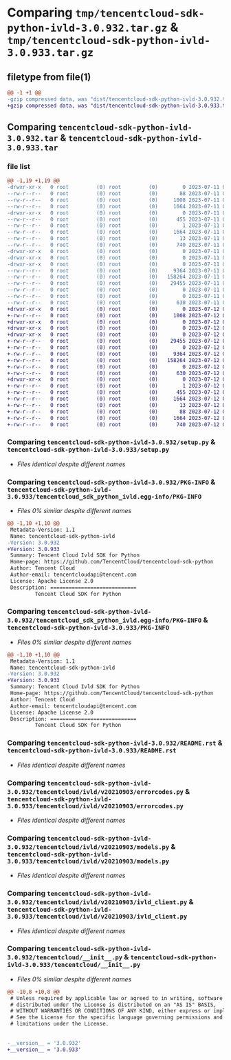 # Comparing `tmp/tencentcloud-sdk-python-ivld-3.0.932.tar.gz` & `tmp/tencentcloud-sdk-python-ivld-3.0.933.tar.gz`

## filetype from file(1)

```diff
@@ -1 +1 @@
-gzip compressed data, was "dist/tencentcloud-sdk-python-ivld-3.0.932.tar", last modified: Tue Jul 11 00:48:22 2023, max compression
+gzip compressed data, was "dist/tencentcloud-sdk-python-ivld-3.0.933.tar", last modified: Wed Jul 12 00:32:34 2023, max compression
```

## Comparing `tencentcloud-sdk-python-ivld-3.0.932.tar` & `tencentcloud-sdk-python-ivld-3.0.933.tar`

### file list

```diff
@@ -1,19 +1,19 @@
-drwxr-xr-x   0 root         (0) root         (0)        0 2023-07-11 00:48:22.000000 tencentcloud-sdk-python-ivld-3.0.932/
--rw-r--r--   0 root         (0) root         (0)       88 2023-07-11 00:48:22.000000 tencentcloud-sdk-python-ivld-3.0.932/setup.cfg
--rw-r--r--   0 root         (0) root         (0)     1008 2023-07-11 00:48:22.000000 tencentcloud-sdk-python-ivld-3.0.932/setup.py
--rw-r--r--   0 root         (0) root         (0)     1664 2023-07-11 00:48:22.000000 tencentcloud-sdk-python-ivld-3.0.932/PKG-INFO
-drwxr-xr-x   0 root         (0) root         (0)        0 2023-07-11 00:48:22.000000 tencentcloud-sdk-python-ivld-3.0.932/tencentcloud_sdk_python_ivld.egg-info/
--rw-r--r--   0 root         (0) root         (0)      455 2023-07-11 00:48:22.000000 tencentcloud-sdk-python-ivld-3.0.932/tencentcloud_sdk_python_ivld.egg-info/SOURCES.txt
--rw-r--r--   0 root         (0) root         (0)        1 2023-07-11 00:48:22.000000 tencentcloud-sdk-python-ivld-3.0.932/tencentcloud_sdk_python_ivld.egg-info/dependency_links.txt
--rw-r--r--   0 root         (0) root         (0)     1664 2023-07-11 00:48:22.000000 tencentcloud-sdk-python-ivld-3.0.932/tencentcloud_sdk_python_ivld.egg-info/PKG-INFO
--rw-r--r--   0 root         (0) root         (0)       13 2023-07-11 00:48:22.000000 tencentcloud-sdk-python-ivld-3.0.932/tencentcloud_sdk_python_ivld.egg-info/top_level.txt
--rw-r--r--   0 root         (0) root         (0)      740 2023-07-11 00:48:22.000000 tencentcloud-sdk-python-ivld-3.0.932/README.rst
-drwxr-xr-x   0 root         (0) root         (0)        0 2023-07-11 00:48:22.000000 tencentcloud-sdk-python-ivld-3.0.932/tencentcloud/
-drwxr-xr-x   0 root         (0) root         (0)        0 2023-07-11 00:48:22.000000 tencentcloud-sdk-python-ivld-3.0.932/tencentcloud/ivld/
-drwxr-xr-x   0 root         (0) root         (0)        0 2023-07-11 00:48:22.000000 tencentcloud-sdk-python-ivld-3.0.932/tencentcloud/ivld/v20210903/
--rw-r--r--   0 root         (0) root         (0)     9364 2023-07-11 00:48:22.000000 tencentcloud-sdk-python-ivld-3.0.932/tencentcloud/ivld/v20210903/errorcodes.py
--rw-r--r--   0 root         (0) root         (0)   158264 2023-07-11 00:48:22.000000 tencentcloud-sdk-python-ivld-3.0.932/tencentcloud/ivld/v20210903/models.py
--rw-r--r--   0 root         (0) root         (0)    29455 2023-07-11 00:48:22.000000 tencentcloud-sdk-python-ivld-3.0.932/tencentcloud/ivld/v20210903/ivld_client.py
--rw-r--r--   0 root         (0) root         (0)        0 2023-07-11 00:48:22.000000 tencentcloud-sdk-python-ivld-3.0.932/tencentcloud/ivld/v20210903/__init__.py
--rw-r--r--   0 root         (0) root         (0)        0 2023-07-11 00:48:22.000000 tencentcloud-sdk-python-ivld-3.0.932/tencentcloud/ivld/__init__.py
--rw-r--r--   0 root         (0) root         (0)      630 2023-07-11 00:48:22.000000 tencentcloud-sdk-python-ivld-3.0.932/tencentcloud/__init__.py
+drwxr-xr-x   0 root         (0) root         (0)        0 2023-07-12 00:32:34.000000 tencentcloud-sdk-python-ivld-3.0.933/
+-rw-r--r--   0 root         (0) root         (0)     1008 2023-07-12 00:32:34.000000 tencentcloud-sdk-python-ivld-3.0.933/setup.py
+drwxr-xr-x   0 root         (0) root         (0)        0 2023-07-12 00:32:34.000000 tencentcloud-sdk-python-ivld-3.0.933/tencentcloud/
+drwxr-xr-x   0 root         (0) root         (0)        0 2023-07-12 00:32:34.000000 tencentcloud-sdk-python-ivld-3.0.933/tencentcloud/ivld/
+drwxr-xr-x   0 root         (0) root         (0)        0 2023-07-12 00:32:34.000000 tencentcloud-sdk-python-ivld-3.0.933/tencentcloud/ivld/v20210903/
+-rw-r--r--   0 root         (0) root         (0)    29455 2023-07-12 00:32:34.000000 tencentcloud-sdk-python-ivld-3.0.933/tencentcloud/ivld/v20210903/ivld_client.py
+-rw-r--r--   0 root         (0) root         (0)        0 2023-07-12 00:32:34.000000 tencentcloud-sdk-python-ivld-3.0.933/tencentcloud/ivld/v20210903/__init__.py
+-rw-r--r--   0 root         (0) root         (0)     9364 2023-07-12 00:32:34.000000 tencentcloud-sdk-python-ivld-3.0.933/tencentcloud/ivld/v20210903/errorcodes.py
+-rw-r--r--   0 root         (0) root         (0)   158264 2023-07-12 00:32:34.000000 tencentcloud-sdk-python-ivld-3.0.933/tencentcloud/ivld/v20210903/models.py
+-rw-r--r--   0 root         (0) root         (0)        0 2023-07-12 00:32:34.000000 tencentcloud-sdk-python-ivld-3.0.933/tencentcloud/ivld/__init__.py
+-rw-r--r--   0 root         (0) root         (0)      630 2023-07-12 00:32:34.000000 tencentcloud-sdk-python-ivld-3.0.933/tencentcloud/__init__.py
+drwxr-xr-x   0 root         (0) root         (0)        0 2023-07-12 00:32:34.000000 tencentcloud-sdk-python-ivld-3.0.933/tencentcloud_sdk_python_ivld.egg-info/
+-rw-r--r--   0 root         (0) root         (0)        1 2023-07-12 00:32:34.000000 tencentcloud-sdk-python-ivld-3.0.933/tencentcloud_sdk_python_ivld.egg-info/dependency_links.txt
+-rw-r--r--   0 root         (0) root         (0)      455 2023-07-12 00:32:34.000000 tencentcloud-sdk-python-ivld-3.0.933/tencentcloud_sdk_python_ivld.egg-info/SOURCES.txt
+-rw-r--r--   0 root         (0) root         (0)     1664 2023-07-12 00:32:34.000000 tencentcloud-sdk-python-ivld-3.0.933/tencentcloud_sdk_python_ivld.egg-info/PKG-INFO
+-rw-r--r--   0 root         (0) root         (0)       13 2023-07-12 00:32:34.000000 tencentcloud-sdk-python-ivld-3.0.933/tencentcloud_sdk_python_ivld.egg-info/top_level.txt
+-rw-r--r--   0 root         (0) root         (0)       88 2023-07-12 00:32:34.000000 tencentcloud-sdk-python-ivld-3.0.933/setup.cfg
+-rw-r--r--   0 root         (0) root         (0)     1664 2023-07-12 00:32:34.000000 tencentcloud-sdk-python-ivld-3.0.933/PKG-INFO
+-rw-r--r--   0 root         (0) root         (0)      740 2023-07-12 00:32:34.000000 tencentcloud-sdk-python-ivld-3.0.933/README.rst
```

### Comparing `tencentcloud-sdk-python-ivld-3.0.932/setup.py` & `tencentcloud-sdk-python-ivld-3.0.933/setup.py`

 * *Files identical despite different names*

### Comparing `tencentcloud-sdk-python-ivld-3.0.932/PKG-INFO` & `tencentcloud-sdk-python-ivld-3.0.933/tencentcloud_sdk_python_ivld.egg-info/PKG-INFO`

 * *Files 0% similar despite different names*

```diff
@@ -1,10 +1,10 @@
 Metadata-Version: 1.1
 Name: tencentcloud-sdk-python-ivld
-Version: 3.0.932
+Version: 3.0.933
 Summary: Tencent Cloud Ivld SDK for Python
 Home-page: https://github.com/TencentCloud/tencentcloud-sdk-python
 Author: Tencent Cloud
 Author-email: tencentcloudapi@tencent.com
 License: Apache License 2.0
 Description: ============================
         Tencent Cloud SDK for Python
```

### Comparing `tencentcloud-sdk-python-ivld-3.0.932/tencentcloud_sdk_python_ivld.egg-info/PKG-INFO` & `tencentcloud-sdk-python-ivld-3.0.933/PKG-INFO`

 * *Files 0% similar despite different names*

```diff
@@ -1,10 +1,10 @@
 Metadata-Version: 1.1
 Name: tencentcloud-sdk-python-ivld
-Version: 3.0.932
+Version: 3.0.933
 Summary: Tencent Cloud Ivld SDK for Python
 Home-page: https://github.com/TencentCloud/tencentcloud-sdk-python
 Author: Tencent Cloud
 Author-email: tencentcloudapi@tencent.com
 License: Apache License 2.0
 Description: ============================
         Tencent Cloud SDK for Python
```

### Comparing `tencentcloud-sdk-python-ivld-3.0.932/README.rst` & `tencentcloud-sdk-python-ivld-3.0.933/README.rst`

 * *Files identical despite different names*

### Comparing `tencentcloud-sdk-python-ivld-3.0.932/tencentcloud/ivld/v20210903/errorcodes.py` & `tencentcloud-sdk-python-ivld-3.0.933/tencentcloud/ivld/v20210903/errorcodes.py`

 * *Files identical despite different names*

### Comparing `tencentcloud-sdk-python-ivld-3.0.932/tencentcloud/ivld/v20210903/models.py` & `tencentcloud-sdk-python-ivld-3.0.933/tencentcloud/ivld/v20210903/models.py`

 * *Files identical despite different names*

### Comparing `tencentcloud-sdk-python-ivld-3.0.932/tencentcloud/ivld/v20210903/ivld_client.py` & `tencentcloud-sdk-python-ivld-3.0.933/tencentcloud/ivld/v20210903/ivld_client.py`

 * *Files identical despite different names*

### Comparing `tencentcloud-sdk-python-ivld-3.0.932/tencentcloud/__init__.py` & `tencentcloud-sdk-python-ivld-3.0.933/tencentcloud/__init__.py`

 * *Files 0% similar despite different names*

```diff
@@ -10,8 +10,8 @@
 # Unless required by applicable law or agreed to in writing, software
 # distributed under the License is distributed on an "AS IS" BASIS,
 # WITHOUT WARRANTIES OR CONDITIONS OF ANY KIND, either express or implied.
 # See the License for the specific language governing permissions and
 # limitations under the License.
 
 
-__version__ = '3.0.932'
+__version__ = '3.0.933'
```

